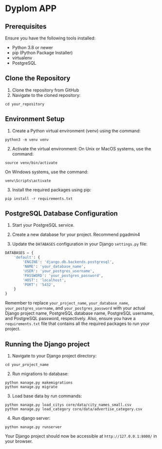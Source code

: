 # Dyplom APP

## Prerequisites

Ensure you have the following tools installed:
- Python 3.8 or newer
- pip (Python Package Installer)
- virtualenv
- PostgreSQL

## Clone the Repository

1. Clone the repository from GitHub
2. Navigate to the cloned repository:
```
cd your_repository
```
## Environment Setup

1. Create a Python virtual environment (venv) using the command:
```
python3 -m venv venv
```
2. Activate the virtual environment:
 On Unix or MacOS systems, use the command:
  ```
  source venv/bin/activate
  ```
 On Windows systems, use the command:
  ```
  venv\Scripts\activate
  ```

3. Install the required packages using pip:

```
pip install -r requirements.txt
```

## PostgreSQL Database Configuration

1. Start your PostgreSQL service.

2. Create a new database for your project. Recommend pgadmin4 

3. Update the `DATABASES` configuration in your Django `settings.py` file:
```python
DATABASES = {
    'default': {
        'ENGINE': 'django.db.backends.postgresql',
        'NAME': 'your_database_name',
        'USER': 'your_postgres_username',
        'PASSWORD': 'your_postgres_password',
        'HOST': 'localhost',
        'PORT': '5432',
    }
}
```

Remember to replace `your_project_name`, `your_database_name`, `your_postgres_username`, and `your_postgres_password` with your actual Django project name, PostgreSQL database name, PostgreSQL username, and PostgreSQL password, respectively. Also, ensure you have a `requirements.txt` file that contains all the required packages to run your project.


## Running the Django project
1. Navigate to your Django project directory:
```
cd your_project_name
```
2. Run migrations to database:
```
python manage.py makemigrations
python manage.py migrate
```
3. Load base data by run commands:
```
python manage.py load_citys core/data/city_names_small.csv
python manage.py load_category core/data/advertise_category.csv
```
4. Run django server:
```
python manage.py runserver
```

Your Django project should now be accessible at `http://127.0.0.1:8000/` in your browser.



